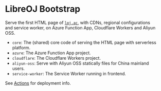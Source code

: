 # LibreOJ Bootstrap

Serve the first HTML page of [`loj.ac`](https://loj.ac), with CDNs, regional configurations and service worker, on Azure Function App, Cloudflare Workers and Aliyun OSS.

* `core`: The (shared) core code of serving the HTML page with serverless platform.
* `azure`: The Azure Function App project.
* `cloudflare`: The Cloudflare Workers project.
* `aliyun-oss`: Serve with Aliyun OSS statically files for China mainland users.
* `service-worker`: The Service Worker running in frontend.

See [Actions](https://github.com/LibreOJ/bootstrap/actions) for deployment info.
